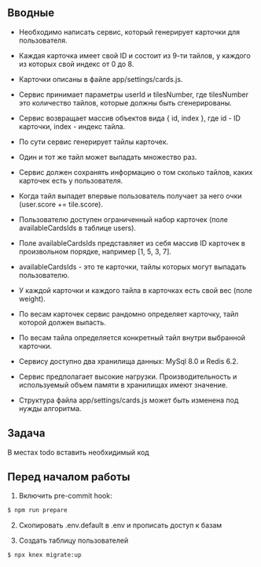 ## Вводные

* Необходимо написать сервис, который генерирует карточки для пользователя.

* Каждая карточка имеет свой ID и состоит из 9-ти тайлов, у каждого из которых свой индекс от 0 до 8.

* Карточки описаны в файле app/settings/cards.js.

* Сервис принимает параметры userId и tilesNumber, где tilesNumber это количество тайлов, которые должны быть сгенерированы.

* Сервис возвращает массив объектов вида { id, index }, где id - ID карточки, index - индекс тайла.

* По сути сервис генерирует тайлы карточек.

* Один и тот же тайл может выпадать множество раз.

* Сервис должен сохранять информацию о том сколько тайлов, каких карточек есть у пользователя.

* Когда тайл выпадет впервые пользователь получает за него очки (user.score += tile.score).

* Пользователю доступен ограниченный набор карточек (поле availableCardsIds в таблице users).

* Поле availableCardsIds представляет из себя массив ID карточек в произвольном порядке, например [1, 5, 3, 7].

* availableCardsIds - это те карточки, тайлы которых могут выпадать пользователю.

* У каждой карточки и каждого тайла в карточках есть свой вес (поле weight).

* По весам карточек сервис рандомно определяет карточку, тайл которой должен выпасть.

* По весам тайла определяется конкретный тайл внутри выбранной карточки.

* Сервису доступно два хранилища данных: MySql 8.0 и Redis 6.2.

* Сервис предполагает высокие нагрузки. Производительность и используемый объем памяти в хранилищах имеют значение.

* Структура файла app/settings/cards.js может быть изменена под нужды алгоритма.

## Задача

В местах todo вставить необхидимый код

## Перед началом работы

1. Включить pre-commit hook:
```sh
$ npm run prepare
```

2. Скопировать .env.default в .env и прописать доступ к базам

3. Создать таблицу пользователей
```sh
$ npx knex migrate:up
```
